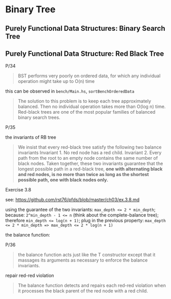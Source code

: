 # Binary Tree

## Purely Functional Data Structures: Binary Search Tree

## Purely Functional Data Structure: Red Black Tree

P/34

> BST performs very poorly on ordered data, for which any individual
> operation might take up to O(n) time

this can be observed in `bench/Main.hs`, `sortBenchOrderedData`

> The solution to this problem is to keep each tree approximately balanced.
> Then no individual operation takes more than O(log n) time.
> Red-black trees are one of the most popular families of balanced binary search trees.

P/35

the invariants of RB tree

> We insist that every red-black tree satisfy the following two balance invariants
> Invariant 1. No red node has a red child.
> Invariant 2. Every path from the root to an empty node contains the same number of black nodes.
> Taken together, these two invariants guarantee that the longest
> possible path in a red-black tree, **one with alternating black and
> red nodes, is no more than twice as long as the shortest possible
> path, one with black nodes only.**

Exercise 3.8

see: <https://github.com/rst76/pfds/blob/master/ch03/ex.3.8.md>

using the guarantee of the two invariants: `max_depth <= 2 * min_depth`;
because: `2^min_depth - 1 <= n` (think about the complete-balance tree);
therefore `min_depth <= log(n + 1)`;
plug in the previous property:
`max_depth <= 2 * min_depth => max_depth <= 2 * log(n + 1)`

the balance function:

P/36

> the balance function acts just like the T constructor except that
> it massages its arguments as necessary to enforce the balance
> invariants.

repair red-red violation

> The balance function detects and repairs each red-red violation
> when it processes the black parent of the red node with a red child.
